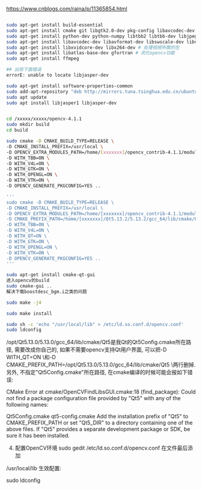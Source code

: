 
https://www.cnblogs.com/raina/p/11365854.html


```bash

sudo apt-get install build-essential
sudo apt-get install cmake git libgtk2.0-dev pkg-config libavcodec-dev libavformat-dev libswscale-dev
sudo apt-get install python-dev python-numpy libtbb2 libtbb-dev libjpeg-dev libpng-dev libtiff-dev libjasper-dev libdc1394-22-dev # 处理图像所需的包
sudo apt-get install libavcodec-dev libavformat-dev libswscale-dev libv4l-dev liblapacke-dev
sudo apt-get install libxvidcore-dev libx264-dev # 处理视频所需的包
sudo apt-get install libatlas-base-dev gfortran # 优化opencv功能
sudo apt-get install ffmpeg

## 出现下面错误
errorE: unable to locate libjasper-dev

sudo apt-get install software-properties-common
sudo add-apt-repository "deb http://mirrors.tuna.tsinghua.edu.cn/ubuntu-ports/ xenial main multiverse restricted universe"
sudo apt update
sudo apt install libjasper1 libjasper-dev


cd /xxxxx/xxxxx/opencv-4.1.1
sudo mkdir build
cd build

sudo cmake -D CMAKE_BUILD_TYPE=RELEASE \
-D CMAKE_INSTALL_PREFIX=/usr/local \
-D OPENCV_EXTRA_MODULES_PATH=/home/[xxxxxxx]/opencv_contrib-4.1.1/modules \
-D WITH_TBB=ON \
-D WITH_V4L=ON \
-D WITH_GTK=ON \
-D WITH_OPENGL=ON \
-D WITH_VTK=ON \
-D OPENCV_GENERATE_PKGCONFIG=YES ..

'''
sudo cmake -D CMAKE_BUILD_TYPE=RELEASE \
-D CMAKE_INSTALL_PREFIX=/usr/local \
-D OPENCV_EXTRA_MODULES_PATH=/home/[xxxxxxx]/opencv_contrib-4.1.1/modules \
-D CMAKE_PREFIX_PATH=/home/[xxxxxxx]/Qt5.13.2/5.13.2/gcc_64/lib/cmake/Qt5 \
-D WITH_TBB=ON \
-D WITH_V4L=ON \
-D WITH_QT=ON \
-D WITH_GTK=ON \
-D WITH_OPENGL=ON \
-D WITH_VTK=ON \
-D OPENCV_GENERATE_PKGCONFIG=YES ..
'''

sudo apt-get install cmake-qt-gui
进入opencv的build
sudo cmake-gui ..
解决下载boostdesc_bgm.i之类的问题

sudo make -j4

sudo make install

sudo sh -c 'echo "/usr/local/lib" > /etc/ld.so.conf.d/opencv.conf'
sudo ldconfig


```

/opt/Qt5.13.0/5.13.0/gcc_64/lib/cmake/Qt5是我Qt的Qt5Config.cmake所在路径, 需要改成你自己的, 如果不需要opencv支持Qt用户界面, 可以把-D WITH_QT=ON \和-D CMAKE_PREFIX_PATH=/opt/Qt5.13.0/5.13.0/gcc_64/lib/cmake/Qt5 \两行删掉.
另外, 不指定"Qt5Config.cmake"所在路径, 在cmake编译的时候可能会报如下错误:

CMake Error at cmake/OpenCVFindLibsGUI.cmake:18 (find_package):
Could not find a package configuration file provided by "Qt5" with any of
the following names:

 Qt5Config.cmake
 qt5-config.cmake
Add the installation prefix of "Qt5" to CMAKE_PREFIX_PATH or set "Qt5_DIR"
to a directory containing one of the above files. If "Qt5" provides a
separate development package or SDK, be sure it has been installed.

4. 配置OpenCV环境
sudo gedit /etc/ld.so.conf.d/opencv.conf
在文件最后添加

/usr/local/lib
生效配置:

sudo ldconfig

